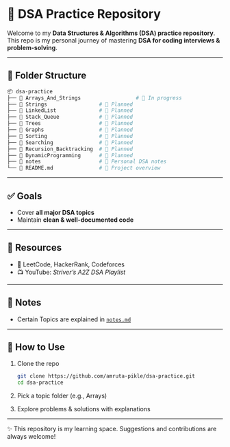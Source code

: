 
# 🚀 DSA Practice Repository

Welcome to my **Data Structures & Algorithms (DSA) practice repository**.  
This repo is my personal journey of mastering **DSA for coding interviews & problem-solving**.  

---


## 📁 Folder Structure

```bash
📦 dsa-practice  
├── 📁 Arrays_And_Strings                  # 🚧 In progress 
├── 📁 Strings                 # 📝 Planned  
├── 📁 LinkedList              # 📝 Planned  
├── 📁 Stack_Queue             # 📝 Planned  
├── 📁 Trees                   # 📝 Planned  
├── 📁 Graphs                  # 📝 Planned  
├── 📁 Sorting                 # 📝 Planned  
├── 📁 Searching               # 📝 Planned  
├── 📁 Recursion_Backtracking  # 📝 Planned  
├── 📁 DynamicProgramming      # 📝 Planned  
├── 📁 notes                   # 📒 Personal DSA notes  
└── 📄 README.md               # 📌 Project overview  
````

---

## ✅ Goals

* Cover **all major DSA topics**
* Maintain **clean & well-documented code**


---

## 📝 Resources

* 📘 LeetCode, HackerRank, Codeforces
* 📺 YouTube: *Striver’s A2Z DSA Playlist*

---

## 🔖 Notes

* Certain Topics are explained in [`notes.md`](./notes.md)

---

## 🌟 How to Use

1. Clone the repo

   ```bash
   git clone https://github.com/amruta-pikle/dsa-practice.git
   cd dsa-practice
   ```
2. Pick a topic folder (e.g., Arrays)
3. Explore problems & solutions with explanations

---


✨ This repository is my learning space. Suggestions and contributions are always welcome!

